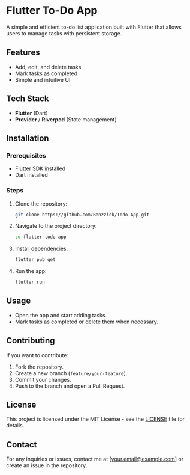 # Flutter To-Do App

A simple and efficient to-do list application built with Flutter that allows users to manage tasks with persistent storage.

## Features
- Add, edit, and delete tasks
- Mark tasks as completed
- Simple and intuitive UI

## Tech Stack
- **Flutter** (Dart)
- **Provider** / **Riverpod** (State management)

## Installation

### Prerequisites
- Flutter SDK installed
- Dart installed

### Steps
1. Clone the repository:
   ```sh
   git clone https://github.com/Benzzick/Todo-App.git
   ```
2. Navigate to the project directory:
   ```sh
   cd flutter-todo-app
   ```
3. Install dependencies:
   ```sh
   flutter pub get
   ```
4. Run the app:
   ```sh
   flutter run
   ```

## Usage
- Open the app and start adding tasks.
- Mark tasks as completed or delete them when necessary.

## Contributing
If you want to contribute:
1. Fork the repository.
2. Create a new branch (`feature/your-feature`).
3. Commit your changes.
4. Push to the branch and open a Pull Request.

## License
This project is licensed under the MIT License - see the [LICENSE](LICENSE) file for details.

## Contact
For any inquiries or issues, contact me at [your.email@example.com] or create an issue in the repository.
